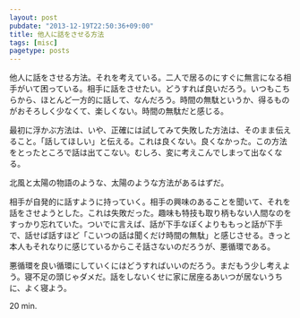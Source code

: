 ```yaml
---
layout: post
pubdate: "2013-12-19T22:50:36+09:00"
title: 他人に話をさせる方法
tags: [misc]
pagetype: posts
---
```

他人に話をさせる方法。それを考えている。二人で居るのにすぐに無言になる相手がいて困っている。相手に話をさせたい。どうすれば良いだろう。いつもこちらから、ほとんど一方的に話して、なんだろう。時間の無駄というか、得るものがおそろしく少なくて、楽しくない。時間の無駄だと感じる。

最初に浮かぶ方法は、いや、正確には試してみて失敗した方法は、そのまま伝えること。「話してほしい」と伝える。これは良くない。良くなかった。この方法をとったところで話は出てこない。むしろ、変に考えこんでしまって出なくなる。

北風と太陽の物語のような、太陽のような方法があるはずだ。

相手が自発的に話すように持っていく。相手の興味のあることを聞いて、それを話をさせようとした。これは失敗だった。趣味も特技も取り柄もない人間なのをすっかり忘れていた。ついでに言えば、話が下手なぼくよりももっと話が下手で、話せば話すほど「こいつの話は聞くだけ時間の無駄」と感じさせる。きっと本人もそれなりに感じているからこそ話さないのだろうが、悪循環である。

悪循環を良い循環にしていくにはどうすればいいのだろう。まだもう少し考えよう。寝不足の頭じゃダメだ。話をしないくせに家に居座るあいつが居ないうちに、よく寝よう。

20 min.
